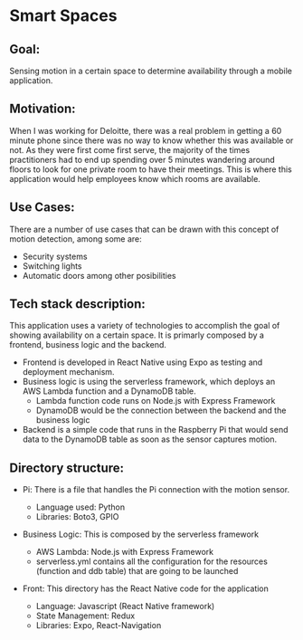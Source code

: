 # Smart Spaces

## Goal:
Sensing motion in a certain space to determine availability through a mobile application.

## Motivation:
When I was working for Deloitte, there was a real problem in getting a 60 minute phone since there was no way to know whether this was available or not. As they were first come first serve, the majority of the times practitioners had to end up spending over 5 minutes wandering around floors to look for one private room to have their meetings. This is where this application would help employees know which rooms are available.

## Use Cases:
There are a number of use cases that can be drawn with this concept of motion detection, among some are:
- Security systems
- Switching lights
- Automatic doors
among other posibilities

## Tech stack description:
This application uses a variety of technologies to accomplish the goal of showing availability on a certain space. It is primarly composed by a frontend, business logic and the backend. 
- Frontend is developed in React Native using Expo as testing and deployment mechanism. 
- Business logic is using the serverless framework, which deploys an AWS Lambda function and a DynamoDB table. 
  - Lambda function code runs on Node.js with Express Framework
  - DynamoDB would be the connection between the backend and the business logic
- Backend is a simple code that runs in the Raspberry Pi that would send data to the DynamoDB table as soon as the sensor captures motion.

## Directory structure:
- Pi:
  There is a file that handles the Pi connection with the motion sensor.
  - Language used: Python
  - Libraries: Boto3, GPIO

- Business Logic:
  This is composed by the serverless framework 
  - AWS Lambda: Node.js with Express Framework
  - serverless.yml contains all the configuration for the resources (function and ddb table) that are going to be launched
  
- Front:
  This directory has the React Native code for the application
  - Language: Javascript (React Native framework)
  - State Management: Redux
  - Libraries: Expo, React-Navigation